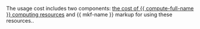 The usage cost includes two components: [the cost of {{ compute-full-name }} computing resources](../../../compute/pricing.md#prices) and {{ mkf-name }} markup for using these resources..

